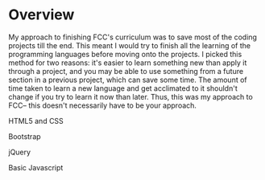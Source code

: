 # Overview 

My approach to finishing FCC's curriculum was to save most of the coding projects till the end.
This meant I would try to finish all the learning of the programming languages before moving
onto the projects. I picked this method for two reasons: it's easier to learn something new
than apply it through a project, and you may be able to use something from a future section
in a previous project, which can save some time. The amount of time taken to learn a new
language and get acclimated to it shouldn't change if you try to learn it now than later.
Thus, this was my approach to FCC– this doesn't necessarily have to be your approach.

HTML5 and CSS

Bootstrap

jQuery

Basic Javascript
